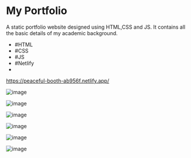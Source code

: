 # My Portfolio
A static portfolio website designed using HTML,CSS and JS. It contains all the basic details of my academic background.
- #HTML
- #CSS
- #JS
- #Netlify
- 
https://peaceful-booth-ab956f.netlify.app/

![image](https://user-images.githubusercontent.com/83343880/132519716-e993e7c0-5fce-4ea2-8442-b2a99282bb73.png)

![image](https://user-images.githubusercontent.com/83343880/132519848-fe793d44-eac2-4b59-bfe7-0f475672aa48.png)

![image](https://user-images.githubusercontent.com/83343880/132519950-e5b36215-39f1-443d-9725-5c5a51399129.png)

![image](https://user-images.githubusercontent.com/83343880/132520028-1921b49a-9a3e-4526-97d5-9b41886bb20a.png)

![image](https://user-images.githubusercontent.com/83343880/132520132-437dfea0-67c8-472c-bdd5-5d50f0b69066.png)

![image](https://user-images.githubusercontent.com/83343880/132520354-2ce389e3-7288-4d29-b523-3af7c18ab6f9.png)


